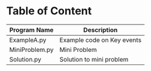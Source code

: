 # Table of Content

| Program Name   | Description                |
| -------------- | -------------------------- |
| ExampleA.py    | Example code on Key events |
| MiniProblem.py | Mini Problem               |
| Solution.py    | Solution to mini problem   |

